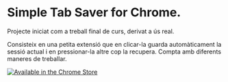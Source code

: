 # Simple Tab Saver for Chrome.

Projecte iniciat com a treball final de curs, derivat a ús real.

Consisteix en una petita extensió que en clicar-la guarda automàticament la sessió actual i en pressionar-la altre cop la recupera.
Compta amb diferents maneres de treballar.

[![Available in the Chrome Store](https://developer.chrome.com/webstore/images/ChromeWebStore_BadgeWBorder_v2_206x58.png)](https://chrome.google.com/webstore/detail/simple-tab-saver/poliinbejkeohgkakcjhnidgbalekdnj)

